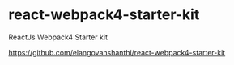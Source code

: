 # react-webpack4-starter-kit
ReactJs Webpack4 Starter kit

https://github.com/elangovanshanthi/react-webpack4-starter-kit
